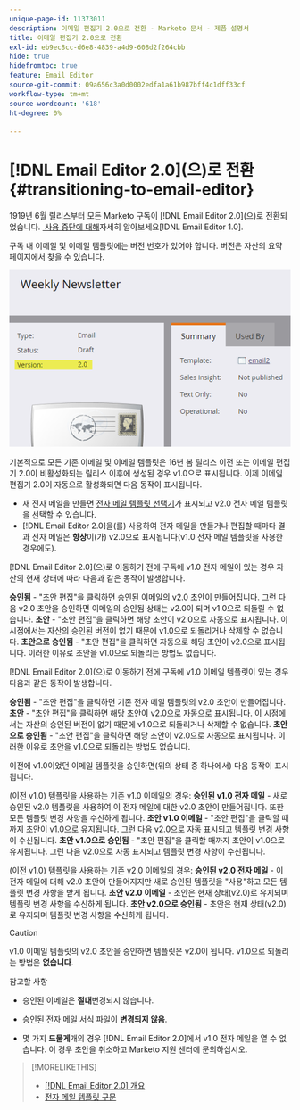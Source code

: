 ```yaml
---
unique-page-id: 11373011
description: 이메일 편집기 2.0으로 전환 - Marketo 문서 - 제품 설명서
title: 이메일 편집기 2.0으로 전환
exl-id: eb9ec8cc-d6e8-4839-a4d9-608d2f264cbb
hide: true
hidefromtoc: true
feature: Email Editor
source-git-commit: 09a656c3a0d0002edfa1a61b987bff4c1dff33cf
workflow-type: tm+mt
source-wordcount: '618'
ht-degree: 0%

---
```


# [!DNL Email Editor 2.0]&#x200B;(으)로 전환 {#transitioning-to-email-editor}

1919년 6월 릴리스부터 모든 Marketo 구독이 [!DNL Email Editor 2.0]&#x200B;(으)로 전환되었습니다. [&#x200B; 사용 중단에 대해 &#x200B;](https://nation.marketo.com/docs/DOC-7038)자세히 알아보세요[!DNL Email Editor 1.0].

구독 내 이메일 및 이메일 템플릿에는 버전 번호가 있어야 합니다. 버전은 자산의 요약 페이지에서 찾을 수 있습니다.

![](assets/five-5.png)

기본적으로 모든 기존 이메일 및 이메일 템플릿은 16년 봄 릴리스 이전 또는 이메일 편집기 2.0이 비활성화되는 릴리스 이후에 생성된 경우 v1.0으로 표시됩니다. 이제 이메일 편집기 2.0이 자동으로 활성화되면 다음 동작이 표시됩니다.

* 새 전자 메일을 만들면 [전자 메일 템플릿 선택기](email-template-picker-overview.md)가 표시되고 v2.0 전자 메일 템플릿을 선택할 수 있습니다.
* [!DNL Email Editor 2.0]을(를) 사용하여 전자 메일을 만들거나 편집할 때마다 결과 전자 메일은 **항상**&#x200B;이(가) v2.0으로 표시됩니다(v1.0 전자 메일 템플릿을 사용한 경우에도).

[!DNL Email Editor 2.0]&#x200B;(으)로 이동하기 전에 구독에 v1.0 전자 메일이 있는 경우 자산의 현재 상태에 따라 다음과 같은 동작이 발생합니다.

**승인됨** - &quot;초안 편집&quot;을 클릭하면 승인된 이메일의 v2.0 초안이 만들어집니다. 그런 다음 v2.0 초안을 승인하면 이메일의 승인됨 상태는 v2.0이 되며 v1.0으로 되돌릴 수 없습니다.
**초안** - &quot;초안 편집&quot;을 클릭하면 해당 초안이 v2.0으로 자동으로 표시됩니다. 이 시점에서는 자산의 승인된 버전이 없기 때문에 v1.0으로 되돌리거나 삭제할 수 없습니다.
**초안으로 승인됨** - &quot;초안 편집&quot;을 클릭하면 자동으로 해당 초안이 v2.0으로 표시됩니다. 이러한 이유로 초안을 v1.0으로 되돌리는 방법도 없습니다.

[!DNL Email Editor 2.0]&#x200B;(으)로 이동하기 전에 구독에 v1.0 이메일 템플릿이 있는 경우 다음과 같은 동작이 발생합니다.

**승인됨** - &quot;초안 편집&quot;을 클릭하면 기존 전자 메일 템플릿의 v2.0 초안이 만들어집니다.
**초안** - &quot;초안 편집&quot;을 클릭하면 해당 초안이 v2.0으로 자동으로 표시됩니다. 이 시점에서는 자산의 승인된 버전이 없기 때문에 v1.0으로 되돌리거나 삭제할 수 없습니다.
**초안으로 승인됨** - &quot;초안 편집&quot;을 클릭하면 해당 초안이 v2.0으로 자동으로 표시됩니다. 이러한 이유로 초안을 v1.0으로 되돌리는 방법도 없습니다.

이전에 v1.0이었던 이메일 템플릿을 승인하면(위의 상태 중 하나에서) 다음 동작이 표시됩니다.

(이전 v1.0) 템플릿을 사용하는 기존 v1.0 이메일의 경우:
**승인된 v1.0 전자 메일** - 새로 승인된 v2.0 템플릿을 사용하여 이 전자 메일에 대한 v2.0 초안이 만들어집니다. 또한 모든 템플릿 변경 사항을 수신하게 됩니다.
**초안 v1.0 이메일** - &quot;초안 편집&quot;을 클릭할 때까지 초안이 v1.0으로 유지됩니다. 그런 다음 v2.0으로 자동 표시되고 템플릿 변경 사항이 수신됩니다.
**초안 v1.0으로 승인됨** - &quot;초안 편집&quot;을 클릭할 때까지 초안이 v1.0으로 유지됩니다. 그런 다음 v2.0으로 자동 표시되고 템플릿 변경 사항이 수신됩니다.

(이전 v1.0) 템플릿을 사용하는 기존 v2.0 이메일의 경우:
**승인된 v2.0 전자 메일** - 이 전자 메일에 대해 v2.0 초안이 만들어지지만 새로 승인된 템플릿을 &quot;사용&quot;하고 모든 템플릿 변경 사항을 받게 됩니다.
**초안 v2.0 이메일** - 초안은 현재 상태(v2.0)로 유지되며 템플릿 변경 사항을 수신하게 됩니다.
**초안 v2.0으로 승인됨** - 초안은 현재 상태(v2.0)로 유지되며 템플릿 변경 사항을 수신하게 됩니다.

>[!CAUTION]
>
>v1.0 이메일 템플릿의 v2.0 초안을 승인하면 템플릿은 v2.0이 됩니다. v1.0으로 되돌리는 방법은 **없습니다**.

참고할 사항

* 승인된 이메일은 **절대**&#x200B;변경되지 않습니다.

* 승인된 전자 메일 서식 파일이 **변경되지 않음**.

* 몇 가지 **드물게**&#x200B;개의 경우 [!DNL Email Editor 2.0]에서 v1.0 전자 메일을 열 수 없습니다. 이 경우 초안을 취소하고 Marketo 지원 센터에 문의하십시오.

>[!MORELIKETHIS]
>
>* [[!DNL Email Editor 2.0] 개요](/help/marketo/product-docs/email-marketing/general/email-editor-2/email-editor-v2-0-overview.md)
>* [전자 메일 템플릿 구문](/help/marketo/product-docs/email-marketing/general/email-editor-2/email-template-syntax.md)

